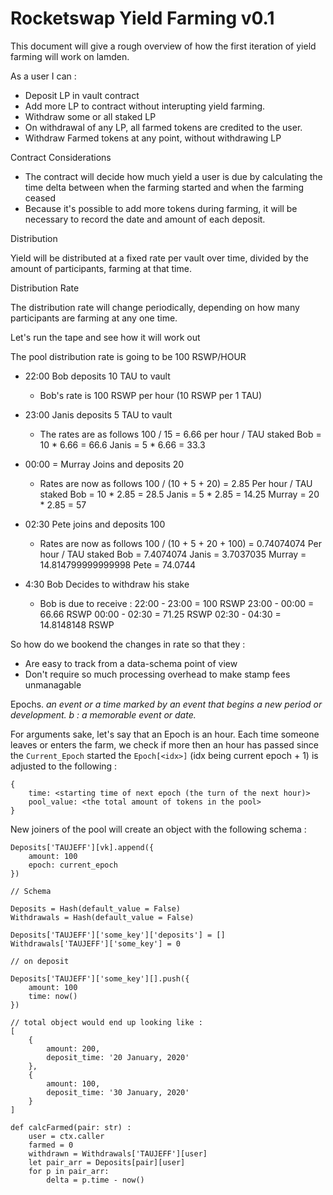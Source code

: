 # Rocketswap Yield Farming v0.1

This document will give a rough overview of how the first iteration of yield farming will work on lamden.

As a user I can : 

* Deposit LP in vault contract
* Add more LP to contract without interupting yield farming.
* Withdraw some or all staked LP
* On withdrawal of any LP, all farmed tokens are credited to the user.
* Withdraw Farmed tokens at any point, without withdrawing LP

Contract Considerations

* The contract will decide how much yield a user is due by calculating the time delta between when the farming started and when the farming ceased
* Because it's possible to add more tokens during farming, it will be necessary to record the date and amount of each deposit.

Distribution

Yield will be distributed at a fixed rate per vault over time, divided by the amount of participants, farming at that time.

Distribution Rate

The distribution rate will change periodically, depending on how many participants are farming at any one time.

Let's run the tape and see how it will work out

The pool distribution rate is going to be 100 RSWP/HOUR

* 22:00 Bob deposits 10 TAU to vault
  * Bob's rate is 100 RSWP per hour (10 RSWP per 1 TAU)

* 23:00 Janis deposits 5 TAU to vault
  * The rates are as follows 100 / 15 = 6.66 per hour / TAU staked
  Bob = 10 * 6.66 = 66.6
  Janis = 5 * 6.66 = 33.3

* 00:00 = Murray Joins and deposits 20
  * Rates are now as follows 100 / (10 + 5 + 20) = 2.85 Per hour / TAU staked
  Bob = 10 * 2.85 = 28.5
  Janis = 5 * 2.85 = 14.25
  Murray = 20 * 2.85 = 57

* 02:30 Pete joins and deposits 100
  * Rates are now as follows 100 / (10 + 5 + 20 + 100) = 0.74074074 Per hour / TAU staked
  Bob = 7.4074074
  Janis = 3.7037035
  Murray = 14.814799999999998
  Pete = 74.0744

* 4:30 Bob Decides to withdraw his stake
  * Bob is due to receive :
  22:00 - 23:00 = 100 RSWP
  23:00 - 00:00 = 66.66 RSWP
  00:00 - 02:30 = 71.25 RSWP
  02:30 - 04:30 = 14.8148148 RSWP

So how do we bookend the changes in rate so that they :
* Are easy to track from a data-schema point of view
* Don't require so much processing overhead to make stamp fees unmanagable

Epochs. *an event or a time marked by an event that begins a new period or development. b : a memorable event or date.*

For arguments sake, let's say that an Epoch is an hour.
Each time someone leaves or enters the farm, we check if more then an hour has passed since the `Current_Epoch` started the `Epoch[<idx>]` (idx being current epoch + 1) is adjusted to the following :

```
{
    time: <starting time of next epoch (the turn of the next hour)>
    pool_value: <the total amount of tokens in the pool>
}
```

New joiners of the pool will create an object with the following schema :

```
Deposits['TAUJEFF'][vk].append({
    amount: 100
    epoch: current_epoch
})
```

  
```
// Schema

Deposits = Hash(default_value = False)
Withdrawals = Hash(default_value = False)

Deposits['TAUJEFF']['some_key']['deposits'] = []
Withdrawals['TAUJEFF']['some_key'] = 0

// on deposit

Deposits['TAUJEFF']['some_key'][].push({
    amount: 100
    time: now()
})

// total object would end up looking like : 
[
    {
        amount: 200,
        deposit_time: '20 January, 2020'
    },
    {
        amount: 100,
        deposit_time: '30 January, 2020'
    }
]

def calcFarmed(pair: str) :
    user = ctx.caller
    farmed = 0
    withdrawn = Withdrawals['TAUJEFF'][user]
    let pair_arr = Deposits[pair][user]
    for p in pair_arr:
        delta = p.time - now()
```
